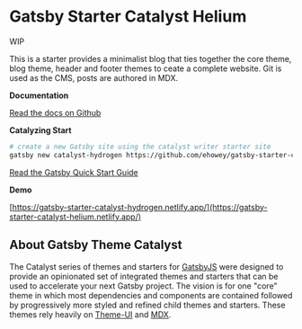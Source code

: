 # Gatsby Starter Catalyst Helium

WIP

This is a starter provides a minimalist blog that ties together the core theme, blog theme, header and footer themes to ceate a complete website. Git is used as the CMS, posts are authored in MDX.

**Documentation**

[Read the docs on Github](https://github.com/ehowey/gatsby-theme-catalyst)

**Catalyzing Start**

```sh
# create a new Gatsby site using the catalyst writer starter site
gatsby new catalyst-hydrogen https://github.com/ehowey/gatsby-starter-catalyst-helium
```

[Read the Gatsby Quick Start Guide](https://www.gatsbyjs.org/docs/quick-start)

**Demo**

[https://gatsby-starter-catalyst-hydrogen.netlify.app/](https://gatsby-starter-catalyst-helium.netlify.app/)

## About Gatsby Theme Catalyst

The Catalyst series of themes and starters for [GatsbyJS](https://www.gatsbyjs.org/) were designed to provide an opinionated set of integrated themes and starters that can be used to accelerate your next Gatsby project. The vision is for one "core" theme in which most dependencies and components are contained followed by progressively more styled and refined child themes and starters. These themes rely heavily on [Theme-UI](https://theme-ui.com/) and [MDX](https://mdxjs.com/getting-started/gatsby/).
